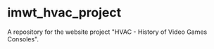 # imwt_hvac_project
 A repository for the website project "HVAC - History of Video Games Consoles". 
